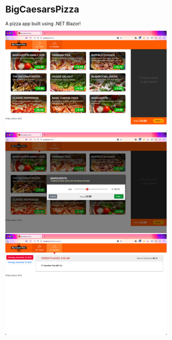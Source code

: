 # BigCaesarsPizza
A pizza app built using .NET Blazor!

![Demo Image](demo.png)
![Demo Image](demo2.png)
![Demo Image](demo3.png)
